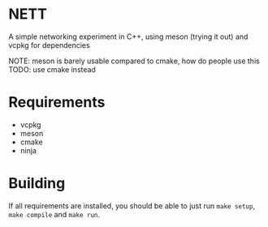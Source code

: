 # NETT

A simple networking experiment in C++, using meson (trying it out) and vcpkg for dependencies

NOTE: meson is barely usable compared to cmake, how do people use this
TODO: use cmake instead

# Requirements

- vcpkg
- meson
- cmake
- ninja

# Building

If all requirements are installed, you should be able to just run `make setup`, `make compile` and `make run`.
